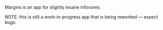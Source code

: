 Margins is an app for slightly insane infovores.

NOTE: this is still a work-in-progress app that is being reworked — expect bugs.
